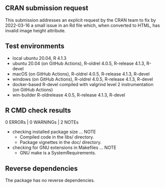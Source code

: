 ## CRAN submission request

This submission addresses an explicit request by the CRAN team to fix by 2022-03-16 a small issue in an Rd file which, when converted to HTML, has invalid image height attribute.
    
## Test environments

* local ubuntu 20.04, R 4.1.3
* ubuntu 20.04 (on GitHub Actions), R-oldrel 4.0.5, R-release 4.1.3, R-devel
* macOS (on GitHub Actions), R-oldrel 4.0.5, R-release 4.1.3, R-devel
* windows (on GitHub Actions), R-oldrel 4.0.5, R-release 4.1.3, R-devel
* docker-based R-devel compiled with valgrind level 2 instrumentation (on GitHub Actions)
* win-builder R-oldrelease 4.0.5, R-release 4.1.3, R-devel

## R CMD check results

0 ERRORs | 0 WARNINGs | 2 NOTEs

* checking installed package size ... NOTE
    * Compiled code in the libs/ directory.
    * Package vignettes in the doc/ directory.
* checking for GNU extensions in Makefiles ... NOTE
    * GNU make is a SystemRequirements.

## Reverse dependencies

The package has no reverse dependencies.
